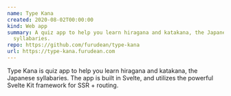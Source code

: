 ```yaml
---
name: Type Kana
created: 2020-08-02T00:00:00
kind: Web app
summary: A quiz app to help you learn hiragana and katakana, the Japanese
  syllabaries.
repo: https://github.com/furudean/type-kana
url: https://type-kana.furudean.com
---
```


<script context="module">
  import { load } from "./_load"
  export { load }
</script>

Type Kana is quiz app to help you learn hiragana and katakana, the Japanese
syllabaries. The app is built in Svelte, and utilizes the powerful Svelte Kit
framework for SSR + routing.
